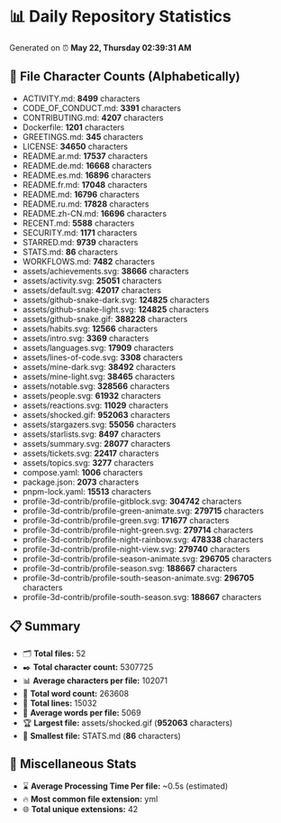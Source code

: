 # 📊 Daily Repository Statistics
Generated on ⏰ **May 22, Thursday 02:39:31 AM**

## 📂 File Character Counts (Alphabetically)
- ACTIVITY.md: **8499** characters
- CODE_OF_CONDUCT.md: **3391** characters
- CONTRIBUTING.md: **4207** characters
- Dockerfile: **1201** characters
- GREETINGS.md: **345** characters
- LICENSE: **34650** characters
- README.ar.md: **17537** characters
- README.de.md: **16668** characters
- README.es.md: **16896** characters
- README.fr.md: **17048** characters
- README.md: **16796** characters
- README.ru.md: **17828** characters
- README.zh-CN.md: **16696** characters
- RECENT.md: **5588** characters
- SECURITY.md: **1171** characters
- STARRED.md: **9739** characters
- STATS.md: **86** characters
- WORKFLOWS.md: **7482** characters
- assets/achievements.svg: **38666** characters
- assets/activity.svg: **25051** characters
- assets/default.svg: **42017** characters
- assets/github-snake-dark.svg: **124825** characters
- assets/github-snake-light.svg: **124825** characters
- assets/github-snake.gif: **388228** characters
- assets/habits.svg: **12566** characters
- assets/intro.svg: **3369** characters
- assets/languages.svg: **17909** characters
- assets/lines-of-code.svg: **3308** characters
- assets/mine-dark.svg: **38492** characters
- assets/mine-light.svg: **38465** characters
- assets/notable.svg: **328566** characters
- assets/people.svg: **61932** characters
- assets/reactions.svg: **11029** characters
- assets/shocked.gif: **952063** characters
- assets/stargazers.svg: **55056** characters
- assets/starlists.svg: **8497** characters
- assets/summary.svg: **28077** characters
- assets/tickets.svg: **22417** characters
- assets/topics.svg: **3277** characters
- compose.yaml: **1006** characters
- package.json: **2073** characters
- pnpm-lock.yaml: **15513** characters
- profile-3d-contrib/profile-gitblock.svg: **304742** characters
- profile-3d-contrib/profile-green-animate.svg: **279715** characters
- profile-3d-contrib/profile-green.svg: **171677** characters
- profile-3d-contrib/profile-night-green.svg: **279714** characters
- profile-3d-contrib/profile-night-rainbow.svg: **478338** characters
- profile-3d-contrib/profile-night-view.svg: **279740** characters
- profile-3d-contrib/profile-season-animate.svg: **296705** characters
- profile-3d-contrib/profile-season.svg: **188667** characters
- profile-3d-contrib/profile-south-season-animate.svg: **296705** characters
- profile-3d-contrib/profile-south-season.svg: **188667** characters

## 📋 Summary
- 🗂️ **Total files:** 52
- ✒️ **Total character count:** 5307725
- 📊 **Average characters per file:** 102071
- 📝 **Total word count:** 263608
- 🧾 **Total lines:** 15032
- 📐 **Average words per file:** 5069
- 🏆 **Largest file:** assets/shocked.gif (**952063** characters)
- 🥉 **Smallest file:** STATS.md (**86** characters)

## 🌟 Miscellaneous Stats
- ⌛ **Average Processing Time Per file:** ~0.5s (estimated)
- 🔥 **Most common file extension:** yml
- 🌐 **Total unique extensions:** 42
